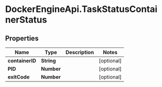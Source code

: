 # DockerEngineApi.TaskStatusContainerStatus

## Properties
Name | Type | Description | Notes
------------ | ------------- | ------------- | -------------
**containerID** | **String** |  | [optional] 
**PID** | **Number** |  | [optional] 
**exitCode** | **Number** |  | [optional] 


